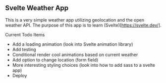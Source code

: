 ## Svelte Weather App 

This is a very simple weather app utilizing geolocation and the open weather API. The purpose of this app is to learn (Svelte)[https://svelte.dev/]. 

Current Todo Items
- Add a loading animation (look into Svelte animation library)
- Add testing 
- Conditional render cool animations based on current weather
- Add option to change location (form field)
- More interesting styling choices (look into how to add sass to a svelte app)
- Deploy